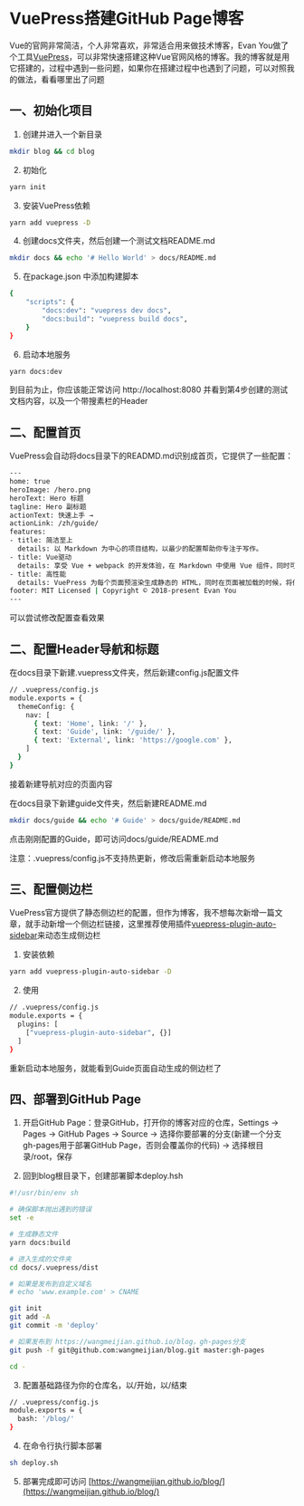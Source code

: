 # VuePress搭建GitHub Page博客

Vue的官网非常简洁，个人非常喜欢，非常适合用来做技术博客，Evan You做了个工具[VuePress](https://vuepress.vuejs.org/zh/)，可以非常快速搭建这种Vue官网风格的博客。我的博客就是用它搭建的，过程中遇到一些问题，如果你在搭建过程中也遇到了问题，可以对照我的做法，看看哪里出了问题

## 一、初始化项目

1. 创建并进入一个新目录

```bash
mkdir blog && cd blog
```
2. 初始化
```bash
yarn init
```

3. 安装VuePress依赖
```bash
yarn add vuepress -D
```

4. 创建docs文件夹，然后创建一个测试文档README.md
```bash
mkdir docs && echo '# Hello World' > docs/README.md
```

5. 在package.json 中添加构建脚本
```bash
{
    "scripts": {
        "docs:dev": "vuepress dev docs",
        "docs:build": "vuepress build docs",
    }
}
```

6. 启动本地服务
```bash
yarn docs:dev
```

到目前为止，你应该能正常访问 http://localhost:8080 并看到第4步创建的测试文档内容，以及一个带搜素栏的Header

## 二、配置首页

VuePress会自动将docs目录下的READMD.md识别成首页，它提供了一些配置：

```bash
---
home: true
heroImage: /hero.png
heroText: Hero 标题
tagline: Hero 副标题
actionText: 快速上手 →
actionLink: /zh/guide/
features:
- title: 简洁至上
  details: 以 Markdown 为中心的项目结构，以最少的配置帮助你专注于写作。
- title: Vue驱动
  details: 享受 Vue + webpack 的开发体验，在 Markdown 中使用 Vue 组件，同时可以使用 Vue 来开发自定义主题。
- title: 高性能
  details: VuePress 为每个页面预渲染生成静态的 HTML，同时在页面被加载的时候，将作为 SPA 运行。
footer: MIT Licensed | Copyright © 2018-present Evan You
---
```
可以尝试修改配置查看效果

## 二、配置Header导航和标题

在docs目录下新建.vuepress文件夹，然后新建config.js配置文件
```bash
// .vuepress/config.js
module.exports = {
  themeConfig: {
    nav: [
      { text: 'Home', link: '/' },
      { text: 'Guide', link: '/guide/' },
      { text: 'External', link: 'https://google.com' },
    ]
  }
}
```
接着新建导航对应的页面内容

在docs目录下新建guide文件夹，然后新建README.md
```bash
mkdir docs/guide && echo '# Guide' > docs/guide/README.md
```

点击刚刚配置的Guide，即可访问docs/guide/README.md

注意：.vuepress/config.js不支持热更新，修改后需重新启动本地服务

## 三、配置侧边栏

VuePress官方提供了静态侧边栏的配置，但作为博客，我不想每次新增一篇文章，就手动新增一个侧边栏链接，这里推荐使用插件[vuepress-plugin-auto-sidebar](https://github.com/shanyuhai123/vuepress-plugin-auto-sidebar)来动态生成侧边栏

1. 安装依赖

```bash
yarn add vuepress-plugin-auto-sidebar -D
```

2. 使用

```bash
// .vuepress/config.js
module.exports = {
  plugins: [
    ["vuepress-plugin-auto-sidebar", {}]
  ]
}
```

重新启动本地服务，就能看到Guide页面自动生成的侧边栏了

## 四、部署到GitHub Page

1. 开启GitHub Page：登录GitHub，打开你的博客对应的仓库，Settings -> Pages -> GitHub Pages -> Source -> 选择你要部署的分支(新建一个分支gh-pages用于部署GitHub Page，否则会覆盖你的代码) -> 选择根目录/root，保存

2. 回到blog根目录下，创建部署脚本deploy.hsh

```bash
#!/usr/bin/env sh

# 确保脚本抛出遇到的错误
set -e

# 生成静态文件
yarn docs:build

# 进入生成的文件夹
cd docs/.vuepress/dist

# 如果是发布到自定义域名
# echo 'www.example.com' > CNAME

git init
git add -A
git commit -m 'deploy'

# 如果发布到 https://wangmeijian.github.io/blog，gh-pages分支
git push -f git@github.com:wangmeijian/blog.git master:gh-pages

cd -
```

3. 配置基础路径为你的仓库名，以/开始，以/结束

```bash
// .vuepress/config.js
module.exports = {
  bash: '/blog/'
}
```

4. 在命令行执行脚本部署
```bash
sh deploy.sh
```

5. 部署完成即可访问 [https://wangmeijian.github.io/blog/](https://wangmeijian.github.io/blog/)

